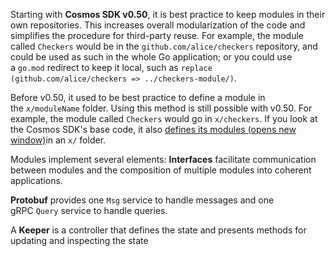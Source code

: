 Starting with **Cosmos SDK v0.50**, it is best practice to keep modules in their own repositories. This increases overall modularization of the code and simplifies the procedure for third-party reuse. For example, the module called `Checkers` would be in the `github.com/alice/checkers` repository, and could be used as such in the whole Go application; or you could use a `go.mod` redirect to keep it local, such as `replace (github.com/alice/checkers => ../checkers-module/)`.

Before v0.50, it used to be best practice to define a module in the `x/moduleName` folder. Using this method is still possible with v0.50. For example, the module called `Checkers` would go in `x/checkers`. If you look at the Cosmos SDK's base code, it also [defines its modules (opens new window)](https://github.com/cosmos/cosmos-sdk/tree/v0.45.4/x)in an `x/` folder.

Modules implement several elements:
**Interfaces** facilitate communication between modules and the composition of multiple modules into coherent applications.

**Protobuf** provides one `Msg` service to handle messages and one gRPC `Query` service to handle queries.

A **Keeper** is a controller that defines the state and presents methods for updating and inspecting the state
